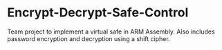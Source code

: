 # Encrypt-Decrypt-Safe-Control
Team project to implement a virtual safe in ARM Assembly. Also includes password encryption and decryption using a shift cipher.
